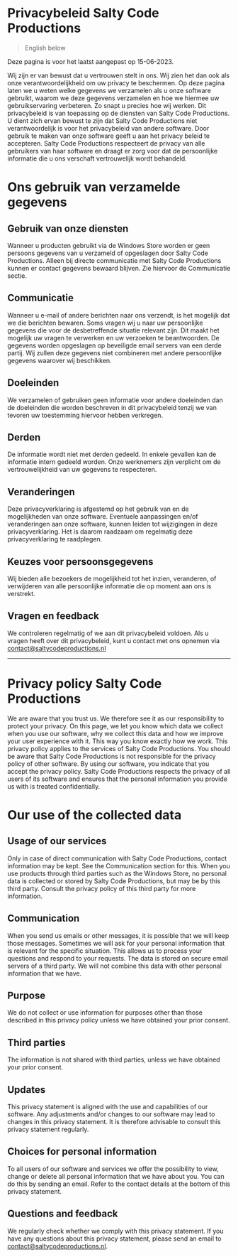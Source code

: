 # Privacybeleid Salty Code Productions

> English below

Deze pagina is voor het laatst aangepast op 15-06-2023.  

Wij zijn er van bewust dat u vertrouwen stelt in ons. Wij zien het dan ook als onze verantwoordelijkheid om uw privacy te beschermen. Op deze pagina laten we u weten welke gegevens we verzamelen als u onze software gebruikt, waarom we deze gegevens verzamelen en hoe we hiermee uw gebruikservaring verbeteren. Zo snapt u precies hoe wij werken.
Dit privacybeleid is van toepassing op de diensten van Salty Code Productions. U dient zich ervan bewust te zijn dat Salty Code Productions niet verantwoordelijk is voor het privacybeleid van andere software. Door gebruik te maken van onze software geeft u aan het privacy beleid te accepteren.
Salty Code Productions respecteert de privacy van alle gebruikers van haar software en draagt er zorg voor dat de persoonlijke informatie die u ons verschaft vertrouwelijk wordt behandeld.

# Ons gebruik van verzamelde gegevens
## Gebruik van onze diensten
Wanneer u producten gebruikt via de Windows Store worden er geen persoons gegevens van u verzameld of opgeslagen door Salty Code Productions. Alleen bij directe communicatie met Salty Code Productions kunnen er contact gegevens bewaard blijven. Zie hiervoor de Communicatie sectie.

## Communicatie
Wanneer u e-mail of andere berichten naar ons verzendt, is het mogelijk dat we die berichten bewaren. Soms vragen wij u naar uw persoonlijke gegevens die voor de desbetreffende situatie relevant zijn. Dit maakt het mogelijk uw vragen te verwerken en uw verzoeken te beantwoorden. De gegevens worden opgeslagen op beveiligde email servers van een derde partij. Wij zullen deze gegevens niet combineren met andere persoonlijke gegevens waarover wij beschikken.

## Doeleinden
We verzamelen of gebruiken geen informatie voor andere doeleinden dan de doeleinden die worden beschreven in dit privacybeleid tenzij we van tevoren uw toestemming hiervoor hebben verkregen.

## Derden
De informatie wordt niet met derden gedeeld. In enkele gevallen kan de informatie intern gedeeld worden. Onze werknemers zijn verplicht om de vertrouwelijkheid van uw gegevens te respecteren.

## Veranderingen
Deze privacyverklaring is afgestemd op het gebruik van en de mogelijkheden van onze software. Eventuele aanpassingen en/of veranderingen aan onze software, kunnen leiden tot wijzigingen in deze privacyverklaring. Het is daarom raadzaam om regelmatig deze privacyverklaring te raadplegen.

## Keuzes voor persoonsgegevens
Wij bieden alle bezoekers de mogelijkheid tot het inzien, veranderen, of verwijderen van alle persoonlijke informatie die op moment aan ons is verstrekt.

## Vragen en feedback
We controleren regelmatig of we aan dit privacybeleid voldoen. Als u vragen heeft over dit privacybeleid, kunt u contact met ons opnemen via [contact@saltycodeproductions.nl](mailto:contact@saltycodeproductions.nl)

---

# Privacy policy Salty Code Productions

We are aware that you trust us. We therefore see it as our responsibility to protect your privacy. On this page, we let you know which data we collect when you use our software, why we collect this data and how we improve your user experience with it. This way you know exactly how we work. This privacy policy applies to the services of Salty Code Productions. You should be aware that Salty Code Productions is not responsible for the privacy policy of other software. By using our software, you indicate that you accept the privacy policy. Salty Code Productions respects the privacy of all users of its software and ensures that the personal information you provide us with is treated confidentially.

# Our use of the collected data
## Usage of our services
Only in case of direct communication with Salty Code Productions, contact information may be kept. See the Communication section for this. When you use products through third parties such as the Windows Store, no personal data is collected or stored by Salty Code Productions, but may be by this third party. Consult the privacy policy of this third party for more information.

## Communication
When you send us emails or other messages, it is possible that we will keep those messages. Sometimes we will ask for your personal information that is relevant for the specific situation. This allows us to process your questions and respond to your requests. The data is stored on secure email servers of a third party. We will not combine this data with other personal information that we have.

## Purpose
We do not collect or use information for purposes other than those described in this privacy policy unless we have obtained your prior consent.

## Third parties
The information is not shared with third parties, unless we have obtained your prior consent.

## Updates
This privacy statement is aligned with the use and capabilities of our software. Any adjustments and/or changes to our software may lead to changes in this privacy statement. It is therefore advisable to consult this privacy statement regularly.

## Choices for personal information
To all users of our software and services we offer the possibility to view, change or delete all personal information that we have about you. You can do this by sending an email. Refer to the contact details at the bottom of this privacy statement.

## Questions and feedback
We regularly check whether we comply with this privacy statement. If you have any questions about this privacy statement, please send an email to [contact@saltycodeproductions.nl](mailto:contact@saltycodeproductions.nl).
